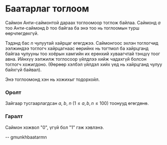 Баатарлаг тоглоом
=================
Саймон Анти-саймонтой дараах тоглоомоор тоглож байлаа. Саймонд $a$ тоо
Анти-саймонд $b$ тоо байгаа ба энэ тоо нь тоглоомын турш өөрчлөгдөхгүй.

Тэдэнд бас $n$ чулуутай хайрцаг өгөгджээ. Саймонгоос эхлэн тоглогчид ээлжиндээ
тоглогч хайрцагнаас өөрийнх нь тогтмол ба хайрцганд байгаа чулууны тоо хоёрын
хамгийн их ерөнхий хуваагчтай тэнцүү тоог авна. Ийнхүү ээлжилж тоглосоор үйлдлээ
хийж чадахгүй болсон тоглогч хожигдоно. (Өөрөөр хэлбэл үйлдэл хийх үед нь
хайрцганд чулуу байхгүй байвал).

Энэ тоглоомонд хэн нь хожихыг тодорхойл.


### Оролт
Зайгаар тусгаарлагдсан $a$, $b$, $n$ ($1 ≤ a, b, n ≤ 100$) тоонууд өгөгдөнө.


### Гаралт
Саймон хожвол "0", үгүй бол "1" гэж хэвлэнэ.

-- gmunkhbaatarmn

